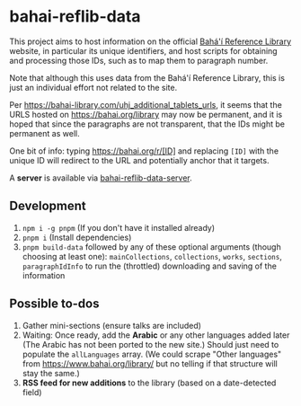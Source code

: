 # bahai-reflib-data

This project aims to host information on the official
[Bahá'í Reference Library](https://bahai.org/library)
website, in particular its unique identifiers, and host scripts for obtaining
and processing those IDs, such as to map them to paragraph number.

Note that although this uses data from the Bahá'í Reference Library, this is
just an individual effort not related to the site.

Per <https://bahai-library.com/uhj_additional_tablets_urls>, it seems that the
URLS hosted on <https://bahai.org/library> may now be permanent, and it is
hoped that since the paragraphs are not transparent, that the IDs might be
permanent as well.

One bit of info: typing <https://bahai.org/r/[ID]> and replacing `[ID]` with
the unique ID will redirect to the URL and potentially anchor that it
targets.

A **server** is available via
[bahai-reflib-data-server](https://github.com/brettz9/bahai-reflib-data-server).

## Development

1. `npm i -g pnpm` (If you don't have it installed already)
1. `pnpm i` (Install dependencies)
1. `pnpm build-data` followed by any of these optional arguments (though
    choosing at least one):
    `mainCollections`, `collections`, `works`, `sections`, `paragraphIdInfo` to
    run the (throttled) downloading and saving of the information

## Possible to-dos

1. Gather mini-sections (ensure talks are included)
1. Waiting: Once ready, add the **Arabic** or any other languages added later
    (The Arabic has not been ported to the new site.) Should just need to
    populate the `allLanguages` array. (We could scrape "Other languages"
    from <https://www.bahai.org/library/> but no telling if that structure
    will stay the same.)
1. **RSS feed for new additions** to the library (based on a date-detected
    field)
